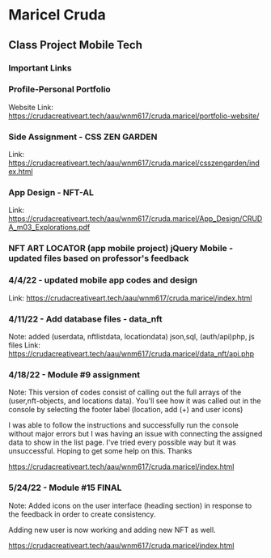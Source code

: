 # Maricel Cruda 

## Class Project Mobile Tech

### Important Links

### Profile-Personal Portfolio

Website Link: https://crudacreativeart.tech/aau/wnm617/cruda.maricel/portfolio-website/

### Side Assignment - CSS ZEN GARDEN

Link: https://crudacreativeart.tech/aau/wnm617/cruda.maricel/csszengarden/index.html

### App Design - NFT-AL

Link: https://crudacreativeart.tech/aau/wnm617/cruda.maricel/App_Design/CRUDA_m03_Explorations.pdf

### NFT ART LOCATOR (app mobile project) jQuery Mobile - updated files based on professor's feedback

### 4/4/22 - updated mobile app codes and design

Link: https://crudacreativeart.tech/aau/wnm617/cruda.maricel/index.html


### 4/11/22 - Add database files - data_nft

Note: added (userdata, nftlistdata, locationdata) json,sql, (auth/api)php, js files 
Link: https://crudacreativeart.tech/aau/wnm617/cruda.maricel/data_nft/api.php


### 4/18/22 - Module #9 assignment

Note: This version of codes consist of calling out the full arrays of the (user,nft-objects, and locations data). You'll see how it was called out in the console by selecting the footer label (location, add (+) and user icons)

I was able to follow the instructions and successfully run the console without major errors but I was having an issue with connecting the assigned data to show in the list page. I've tried every possible way but it was unsuccessful. Hoping to get some help on this. Thanks

https://crudacreativeart.tech/aau/wnm617/cruda.maricel/index.html



### 5/24/22 - Module #15 FINAL

Note: Added icons on the user interface (heading section) in response to the feedback in order to create consistency.

Adding new user is now working and adding new NFT as well. 

https://crudacreativeart.tech/aau/wnm617/cruda.maricel/index.html